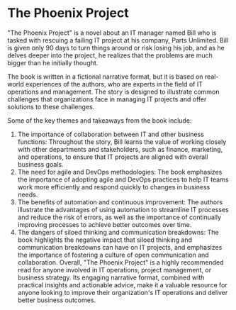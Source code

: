 # The Phoenix Project
"The Phoenix Project" is a novel about an IT manager named Bill who is tasked with rescuing a failing IT project at his company, Parts Unlimited. Bill is given only 90 days to turn things around or risk losing his job, and as he delves deeper into the project, he realizes that the problems are much bigger than he initially thought.

The book is written in a fictional narrative format, but it is based on real-world experiences of the authors, who are experts in the field of IT operations and management. The story is designed to illustrate common challenges that organizations face in managing IT projects and offer solutions to these challenges.

Some of the key themes and takeaways from the book include:

1.  The importance of collaboration between IT and other business functions: Throughout the story, Bill learns the value of working closely with other departments and stakeholders, such as finance, marketing, and operations, to ensure that IT projects are aligned with overall business goals.
2.  The need for agile and DevOps methodologies: The book emphasizes the importance of adopting agile and DevOps practices to help IT teams work more efficiently and respond quickly to changes in business needs.
3.  The benefits of automation and continuous improvement: The authors illustrate the advantages of using automation to streamline IT processes and reduce the risk of errors, as well as the importance of continually improving processes to achieve better outcomes over time.
4.  The dangers of siloed thinking and communication breakdowns: The book highlights the negative impact that siloed thinking and communication breakdowns can have on IT projects, and emphasizes the importance of fostering a culture of open communication and collaboration.
Overall, "The Phoenix Project" is a highly recommended read for anyone involved in IT operations, project management, or business strategy. Its engaging narrative format, combined with practical insights and actionable advice, make it a valuable resource for anyone looking to improve their organization's IT operations and deliver better business outcomes.

